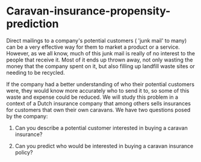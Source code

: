 # Caravan-insurance-propensity-prediction

Direct mailings to a company's potential customers ( 'junk mail' to many) can be a very effective way for them to market a product or a service. However, as we all know, much of this junk mail is really of no interest to the people that receive it. Most of it ends up thrown away, not only wasting the money that the company spent on it, but also filling up landfill waste sites or needing to be recycled.  
 
If the company had a better understanding of who their potential customers were, they would know more accurately who to send it to, so some of this waste and expense could be reduced. We will study this problem in a context of a Dutch insurance company that among others sells insurances for customers that own their own caravans. We have two questions posed by the company:  
 
1) Can you describe a potential customer interested in buying a caravan insurance? 
 
2) Can you predict who would be interested in buying a caravan insurance policy? 
